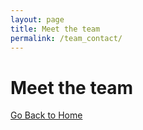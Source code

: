 ```yaml
---
layout: page
title: Meet the team
permalink: /team_contact/
---
```


# Meet the team

[Go Back to Home](/)
